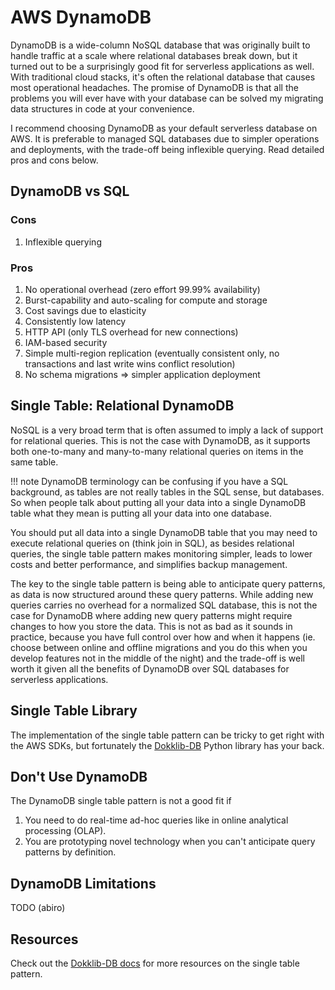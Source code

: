 # AWS DynamoDB

DynamoDB is a wide-column NoSQL database that was originally built to handle traffic at a scale where relational databases break down, but it turned out to be a surprisingly good fit for serverless applications as well. With traditional cloud stacks, it's often the relational database that causes most operational headaches.  The promise of DynamoDB is that all the problems you will ever have with your database can be solved my migrating data structures in code at your convenience.

I recommend choosing DynamoDB as your default serverless database on AWS. It is preferable to managed SQL databases due to simpler operations and deployments, with the trade-off being inflexible querying. Read detailed pros and cons below.

## DynamoDB vs SQL

### Cons

1. Inflexible querying

### Pros

1. No operational overhead (zero effort 99.99% availability)
2. Burst-capability and auto-scaling for compute and storage
3. Cost savings due to elasticity
4. Consistently low latency
5. HTTP API (only TLS overhead for new connections)
6. IAM-based security
7. Simple multi-region replication (eventually consistent only, no transactions and last write wins conflict resolution)
8. No schema migrations => simpler application deployment

## Single Table: Relational DynamoDB

NoSQL is a very broad term that is often assumed to imply a lack of support for relational queries. This is not the case with DynamoDB, as it supports both one-to-many and many-to-many relational queries on items in the same table. 

!!! note
    DynamoDB terminology can be confusing if you have a SQL background, as tables are not really tables in the SQL sense, but databases. So when people talk about putting all your data into a single DynamoDB table what they mean is putting all your data into one database.

You should put all data into a single DynamoDB table that you may need to execute relational queries on (think join in SQL), as besides relational queries, the single table pattern makes monitoring simpler, leads to lower costs and better performance, and simplifies backup management.

The key to the single table pattern is being able to anticipate query patterns, as data is now structured around these query patterns. While adding new queries carries no overhead for a normalized SQL database, this is not the case for DynamoDB where adding new query patterns might require changes to how you store the data. This is not as bad as it sounds in practice, because you have full control over how and when it happens (ie. choose between online and offline migrations and you do this when you develop features not in the middle of the night) and the trade-off is well worth it given all the benefits of DynamoDB over SQL databases for serverless applications.

## Single Table Library

The implementation of the single table pattern can be tricky to get right with the AWS SDKs, but fortunately the [Dokklib-DB](/libs/db/) Python library has your back.

## Don't Use DynamoDB

The DynamoDB single table pattern is not a good fit if 

1. You need to do real-time ad-hoc queries like in online analytical processing (OLAP).
2. You are prototyping novel technology when you can't anticipate query patterns by definition.

## DynamoDB Limitations

TODO (abiro)

## Resources

Check out the [Dokklib-DB docs](/libs/db/resources/) for more resources on the single table pattern.

